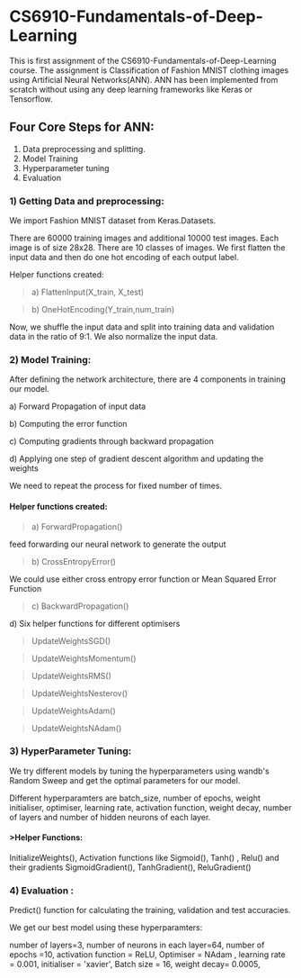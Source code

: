 # CS6910-Fundamentals-of-Deep-Learning

This is first assignment of the CS6910-Fundamentals-of-Deep-Learning course. The assignment is Classification of Fashion MNIST clothing images using Artificial Neural 
Networks(ANN).   ANN has been  implemented from scratch without using any deep learning frameworks like Keras or Tensorflow.


## Four Core Steps for ANN:

1) Data preprocessing and splitting.
2) Model Training
3) Hyperparameter tuning
4) Evaluation

### 1) Getting Data and preprocessing:

We import Fashion MNIST dataset from Keras.Datasets. 

There are 60000 training images and additional 10000 test images. Each image is of size 28x28. There are 10 classes of images.
We first flatten the input data and then do one hot encoding of each output label.

Helper functions created:

> a) FlattenInput(X_train, X_test)

> b) OneHotEncoding(Y_train,num_train)

Now, we shuffle the input data and split into training data and validation data in the ratio of 9:1. We also normalize the input data.




### 2) Model Training:

After defining the network architecture, there are 4 components in training our model.

 a) Forward Propagation of input data

 b) Computing the error function

 c) Computing gradients through backward propagation

 d) Applying one step of gradient descent algorithm and updating the weights 

We need to repeat the process for fixed number of times.

#### Helper functions created:

> a) ForwardPropagation()

 feed forwarding our neural network to generate the output
 
> b) CrossEntropyError()

We could use either cross entropy error function or Mean Squared Error Function

> c) BackwardPropagation()




d) Six helper functions for different optimisers

>UpdateWeightsSGD()   

>UpdateWeightsMomentum()

>UpdateWeightsRMS()

>UpdateWeightsNesterov()

>UpdateWeightsAdam()

>UpdateWeightsNAdam()


### 3) HyperParameter Tuning:

We try different models by tuning the hyperparameters using wandb's Random Sweep and get the optimal parameters for our model.

Different hyperparamters are batch_size, number of epochs, weight initialiser, optimiser, learning rate, activation function, weight decay, number of layers and number of hidden neurons of each layer.

#### >Helper Functions: 

InitializeWeights(),  Activation functions like Sigmoid(), Tanh() , Relu() and their gradients SigmoidGradient(), TanhGradient(), ReluGradient()




### 4) Evaluation :

Predict() function for calculating the training, validation and test accuracies.


We get our best model using these hyperparamters:

number of layers=3, number of neurons in each layer=64, number of epochs =10, activation function = ReLU, Optimiser = NAdam , learning rate = 0.001, initialiser = 'xavier', Batch size = 16, weight decay= 0.0005,





